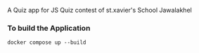 A Quiz app for JS Quiz contest of 
st.xavier's School Jawalakhel

<h3>To build the Application</h3>
<code>docker compose up --build</code>
